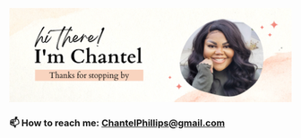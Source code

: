 ![Chantel's Github Banner](assets/GitHubHeader1.png)

### 📫 How to reach me: ChantelPhillips@gmail.com
###